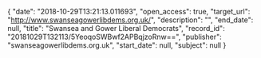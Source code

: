 {
  "date": "2018-10-29T13:21:13.011693", 
  "open_access": true, 
  "target_url": "http://www.swanseagowerlibdems.org.uk/", 
  "description": "", 
  "end_date": null, 
  "title": "Swansea and Gower Liberal Democrats", 
  "record_id": "20181029T132113/5YeoqoSWBwf2APBqjzoRnw==", 
  "publisher": "swanseagowerlibdems.org.uk", 
  "start_date": null, 
  "subject": null
}

